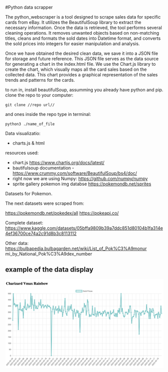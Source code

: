 #Python data scrapper

 The python_webscraper is a tool designed to scrape sales data for specific cards from eBay. It utilizes the BeautifulSoup library to extract the necessary information. Once the data is retrieved, the tool performs several cleaning operations. It removes unwanted objects based on non-matching titles, cleans and formats the sold dates into Datetime format, and converts the sold prices into integers for easier manipulation and analysis.

 Once we have obtained the desired clean data, we save it into a JSON file for storage and future reference. This JSON file serves as the data source for generating a chart in the index.html file. We use the Chart.js library to create the chart, which visually maps all the card sales based on the collected data. This chart provides a graphical representation of the sales trends and patterns for the cards.


 to run in, install  beautifulSoup, assumming you already have python and pip.
 clone the repo to your computer:

    git clone //repo url//

and ones inside the repo type in terminal:

    python3 ./name_of_file

Data visualizatio:
- charts.js & html

resources used:

- chart.js https://www.chartjs.org/docs/latest/
- bautifulsoup documentation - https://www.crummy.com/software/BeautifulSoup/bs4/doc/
- right now we are using Numpy: https://github.com/numpy/numpy
- sprite gallery pokemon img databse https://pokemondb.net/sprites

Datasets for Pokemon. 

The next datasets were scraped from:

https://pokemondb.net/pokedex/all
https://pokeapi.co/


Complete dataset: https://www.kaggle.com/datasets/05bffa9809b39a7ddc851d80104b1fa314e4ef36700ce74a2c91d8b3c8113112

Other data: https://bulbapedia.bulbagarden.net/wiki/List_of_Pok%C3%A9monur mi_by_National_Pok%C3%A9dex_number

## example of the data display

![CHarizard v max rainbow rare Historic prices](./imgs/chart_example.png)